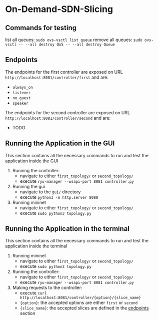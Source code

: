 # On-Demand-SDN-Slicing

## Commands for testing
list all queues: `sudo ovs-vsctl list queue`
remove all queues: `sudo ovs-vsctl -- --all destroy QoS -- --all destroy Queue`

## Endpoints
The endpoints for the first controller are exposed on URL `http://localhost:8081/controller/first` and are:
- `always_on`
- `listener`
- `no_guest`
- `speaker`

The endpoints for the second controller are exposed on URL `http://localhost:8081/controller/second` and are:
- TODO


## Running the Application in the GUI
This section contains all the necessary commands to run and test the application inside the GUI
1. Running the controller:
    - navigate to either `first_topology/` or `second_topology/`
    - execute `ryu-manager --wsapi-port 8081 controller.py`
2. Running the gui
    - navigate to the `gui/` directory
    - execute `python3 -m http.server 8080`
3. Running mininet
    - navigate to either `first_topology/` or `second_topology/`
    - execute `sudo python3 topology.py`

## Running the Application in the terminal
This section contains all the necessary commands to run and test the application inside the terminal
1. Running mininet
    - navigate to either `first_topology/` or `second_topology/`
    - execute `sudo python3 topology.py`
2. Running the controller:
    - navigate to either `first_topology/` or `second_topology/`
    - execute `ryu-manager --wsapi-port 8081 controller.py`
3. Making requests to the controller:
    - execute `curl http://localhost:8081/controller/{option}/{slice_name}`
    - `{option}`: the accepted options are either `first` or `second`
    - `{slice_name}`: the accepted slices are defined in the [endpoints](#endpoints) section